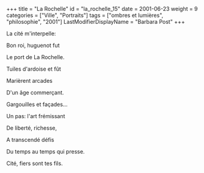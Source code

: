 +++
title = "La Rochelle"
id = "la_rochelle_15"
date = 2001-06-23
weight = 9
categories = ["Ville", "Portraits"]
tags = ["ombres et lumières", "philosophie", "2001"]
LastModifierDisplayName = "Barbara Post"
+++

La cité m'interpelle:

Bon roi, huguenot fut

Le port de La Rochelle.

Tuiles d'ardoise et fût

Marièrent arcades

D'un âge commerçant.

Gargouilles et façades...

Un pas: l'art frémissant

De liberté, richesse,

A transcendé défis

Du temps au temps qui presse.

Cité, fiers sont tes fils.
